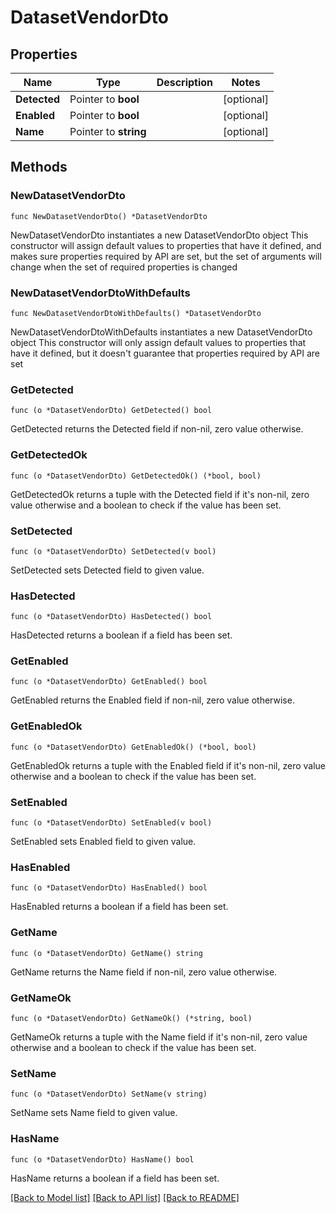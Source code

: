# DatasetVendorDto

## Properties

Name | Type | Description | Notes
------------ | ------------- | ------------- | -------------
**Detected** | Pointer to **bool** |  | [optional] 
**Enabled** | Pointer to **bool** |  | [optional] 
**Name** | Pointer to **string** |  | [optional] 

## Methods

### NewDatasetVendorDto

`func NewDatasetVendorDto() *DatasetVendorDto`

NewDatasetVendorDto instantiates a new DatasetVendorDto object
This constructor will assign default values to properties that have it defined,
and makes sure properties required by API are set, but the set of arguments
will change when the set of required properties is changed

### NewDatasetVendorDtoWithDefaults

`func NewDatasetVendorDtoWithDefaults() *DatasetVendorDto`

NewDatasetVendorDtoWithDefaults instantiates a new DatasetVendorDto object
This constructor will only assign default values to properties that have it defined,
but it doesn't guarantee that properties required by API are set

### GetDetected

`func (o *DatasetVendorDto) GetDetected() bool`

GetDetected returns the Detected field if non-nil, zero value otherwise.

### GetDetectedOk

`func (o *DatasetVendorDto) GetDetectedOk() (*bool, bool)`

GetDetectedOk returns a tuple with the Detected field if it's non-nil, zero value otherwise
and a boolean to check if the value has been set.

### SetDetected

`func (o *DatasetVendorDto) SetDetected(v bool)`

SetDetected sets Detected field to given value.

### HasDetected

`func (o *DatasetVendorDto) HasDetected() bool`

HasDetected returns a boolean if a field has been set.

### GetEnabled

`func (o *DatasetVendorDto) GetEnabled() bool`

GetEnabled returns the Enabled field if non-nil, zero value otherwise.

### GetEnabledOk

`func (o *DatasetVendorDto) GetEnabledOk() (*bool, bool)`

GetEnabledOk returns a tuple with the Enabled field if it's non-nil, zero value otherwise
and a boolean to check if the value has been set.

### SetEnabled

`func (o *DatasetVendorDto) SetEnabled(v bool)`

SetEnabled sets Enabled field to given value.

### HasEnabled

`func (o *DatasetVendorDto) HasEnabled() bool`

HasEnabled returns a boolean if a field has been set.

### GetName

`func (o *DatasetVendorDto) GetName() string`

GetName returns the Name field if non-nil, zero value otherwise.

### GetNameOk

`func (o *DatasetVendorDto) GetNameOk() (*string, bool)`

GetNameOk returns a tuple with the Name field if it's non-nil, zero value otherwise
and a boolean to check if the value has been set.

### SetName

`func (o *DatasetVendorDto) SetName(v string)`

SetName sets Name field to given value.

### HasName

`func (o *DatasetVendorDto) HasName() bool`

HasName returns a boolean if a field has been set.


[[Back to Model list]](../README.md#documentation-for-models) [[Back to API list]](../README.md#documentation-for-api-endpoints) [[Back to README]](../README.md)


